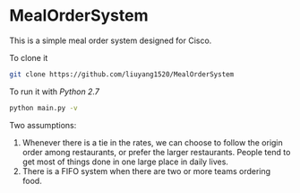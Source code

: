 # MealOrderSystem
This is a simple meal order system designed for Cisco.

To clone it
```bash
git clone https://github.com/liuyang1520/MealOrderSystem
```

To run it with *Python 2.7*
```bash
python main.py -v
```

Two assumptions:

1. Whenever there is a tie in the rates, we can choose to follow the origin order among restaurants, or prefer the larger restaurants. People tend to get most of things done in one large place in daily lives.
2. There is a FIFO system when there are two or more teams ordering food.
